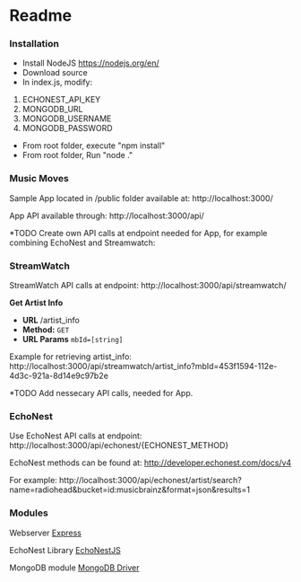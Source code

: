 # Readme

### Installation

* Install NodeJS https://nodejs.org/en/
* Download source
* In index.js, modify:
1. ECHONEST_API_KEY
2. MONGODB_URL
3. MONGODB_USERNAME
4. MONGODB_PASSWORD
* From root folder, execute "npm install"
* From root folder, Run "node ."

### Music Moves
Sample App located in /public folder available at:
http://localhost:3000/

App API available through:
http://localhost:3000/api/

*TODO Create own API calls at endpoint needed for App, for example combining EchoNest and Streamwatch:

### StreamWatch
StreamWatch API calls at endpoint:
http://localhost:3000/api/streamwatch/

**Get Artist Info**

* **URL**
  /artist_info
* **Method:**
  `GET`
*  **URL Params**
   `mbId=[string]`

Example for retrieving artist_info:
http://localhost:3000/api/streamwatch/artist_info?mbId=453f1594-112e-4d3c-921a-8d14e9c97b2e

*TODO Add nessecary API calls, needed for App.

### EchoNest
Use EchoNest API calls at endpoint:
http://localhost:3000/api/echonest/{ECHONEST_METHOD}

EchoNest methods can be found at:
http://developer.echonest.com/docs/v4

For example:
http://localhost:3000/api/echonest/artist/search?name=radiohead&bucket=id:musicbrainz&format=json&results=1

### Modules

Webserver
[Express](http://expressjs.com/)

EchoNest Library
[EchoNestJS](https://github.com/dinostheo/echonestjs)

MongoDB module
[MongoDB Driver](http://mongodb.github.io/node-mongodb-native/2.1/)
